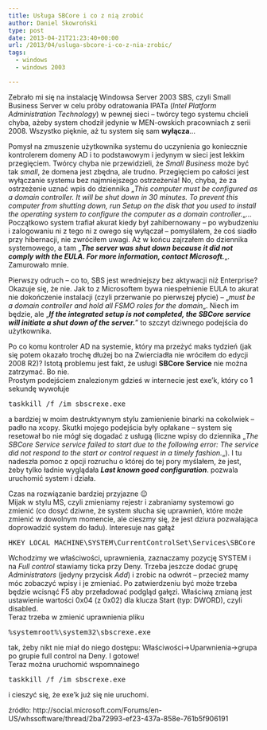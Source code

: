```yaml
---
title: Usługa SBCore i co z nią zrobić
author: Daniel Skowroński
type: post
date: 2013-04-21T21:23:40+00:00
url: /2013/04/usluga-sbcore-i-co-z-nia-zrobic/
tags:
  - windows
  - windows 2003

---
```

Zebrało mi się na instalację Windowsa Server 2003 SBS, czyli Small Business Server w celu próby odratowania IPATa (_Intel Platform Administration Technology_) w pewnej sieci &#8211; twórcy tego systemu chcieli chyba, ażeby system chodził jedynie w MEN-owskich pracowniach z serii 2008. Wszystko pięknie, aż tu system się sam **wyłącza**&#8230;  
<!--break-->

Pomysł na zmuszenie użytkownika systemu do uczynienia go koniecznie kontrolerem domeny AD i to podstawowym i jedynym w sieci jest lekkim przegięciem. Twórcy chyba nie przewidzieli, że _Small Business_ może być tak _small_, że domena jest zbędna, ale trudno. Przegięciem po całości jest wyłączanie systemu bez najmniejszego ostrzeżenia! No, chyba, że za ostrzeżenie uznać wpis do dziennika &#8222;_This computer must be configured as a domain controller. It will be shut down in 30 minutes. To prevent this computer from shutting down, run Setup on the disk that you used to install the operating system to configure the computer as a domain controller._&#8222;&#8230;  
Początkowo system trafiał akurat kiedy był zahibernowany &#8211; po wybudzeniu i zalogowaniu ni z tego ni z owego się wyłączał &#8211; pomyślałem, że coś siadło przy hibernacji, nie zwróciłem uwagi. Aż w końcu zajrzałem do dziennika systemowego, a tam &#8222;**_The server was shut down because it did not comply with the EULA. For more information, contact Microsoft._**&#8222;.  
Zamurowało mnie.

Pierwszy odruch &#8211; co to, SBS jest wredniejszy bez aktywacji niż Enterprise? Okazuje się, że nie. Jak to z Microsoftem bywa niespełnienie EULA to akurat nie dokończenie instalacji (czyli przerwanie po pierwszej płycie) &#8211; &#8222;_must be a domain controller and hold all FSMO roles for the domain_&#8222;. Niech im będzie, ale &#8222;**_If the integrated setup is not completed, the SBCore service will initiate a shut down of the server._**&#8221; to szczyt dziwnego podejścia do użytkownika.

Po co komu kontroler AD na systemie, który ma przeżyć maks tydzień (jak się potem okazało trochę dłużej bo na Zwierciadła nie wróciłem do edycji 2008 R2)? Istotą problemu jest fakt, że usługi **SBCore Service** nie można zatrzymać. Bo nie.  
Prostym podejściem znalezionym gdzieś w internecie jest exe&#8217;k, który co 1 sekundę wywołuje 

<pre class="EnlighterJSRAW bash">taskkill /f /im sbscrexe.exe</pre>

a bardziej w moim destruktywnym stylu zamienienie binarki na cokolwiek &#8211; padło na xcopy. Skutki mojego podejścia były opłakane &#8211; system się resetował bo nie mógł się dogadać z usługą (liczne wpisy do dziennika &#8222;_The SBCore Service service failed to start due to the following error: The service did not respond to the start or control request in a timely fashion._&#8222;). I tu nadeszła pomoc z opcji rozruchu o której do tej pory myślałem, że jest, żeby tylko ładnie wyglądała **_Last known good configuration_**. pozwala uruchomić system i działa.

Czas na rozwiązanie bardziej przyjazne 😉  
Mijak w stylu MS, czyli zmieniamy rejestr i zabraniamy systemowi go zmienić (co dosyć dziwne, że system słucha się uprawnień, które może zmienić w dowolnym momencie, ale cieszmy się, że jest dziura pozwalająca doprowadzić system do ładu). Interesuje nas gałąź 

<pre  class="EnlighterJSRAW bash">HKEY_LOCAL_MACHINE\SYSTEM\CurrentControlSet\Services\SBCore</pre>

Wchodzimy we właściwości, uprawnienia, zaznaczamy pozycję SYSTEM i na _Full control_ stawiamy ticka przy Deny. Trzeba jeszcze dodać grupę _Administrators_ (jedyny przycisk _Add_) i zrobic na odwrót &#8211; przecież mamy móc zobaczyć wpisy i je zmieniać. Po zatwierdzeniu być może trzeba będzie wcisnąć F5 aby przeładować podgląd gałęzi. Właściwą zmianą jest ustawienie wartości 0x04 (z 0x02) dla klucza Start (typ: DWORD), czyli disabled.  
Teraz trzeba w zmienić uprawnienia pliku 

<pre  class="EnlighterJSRAW bash">%systemroot%\system32\sbscrexe.exe</pre>

tak, żeby nikt nie miał do niego dostępu: Właściwości->Uparwnienia->grupa po grupie full control na Deny. I gotowe!  
Teraz można uruchomić wspomnainego 

<pre class="EnlighterJSRAW bash">taskkill /f /im sbscrexe.exe</pre>

i cieszyć się, że exe&#8217;k już się nie uruchomi.



<div id="zrodlo">
  źródło: http://social.microsoft.com/Forums/en-US/whssoftware/thread/2ba72993-ef23-437a-858e-761b5f906191
</div>